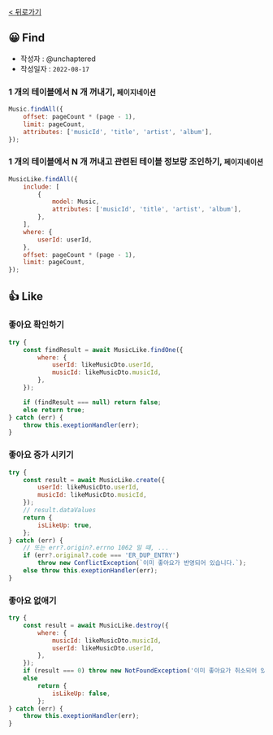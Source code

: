 [< 뒤로가기](../README.md)

## 😀 Find

-   작성자 : @unchaptered
-   작성일자 : `2022-08-17`

### 1 개의 테이블에서 N 개 꺼내기, `페이지네이션`

```javascript
Music.findAll({
    offset: pageCount * (page - 1),
    limit: pageCount,
    attributes: ['musicId', 'title', 'artist', 'album'],
});
```

### 1 개의 테이블에서 N 개 꺼내고 관련된 테이블 정보랑 조인하기, `페이지네이션`

```javascript
MusicLike.findAll({
    include: [
        {
            model: Music,
            attributes: ['musicId', 'title', 'artist', 'album'],
        },
    ],
    where: {
        userId: userId,
    },
    offset: pageCount * (page - 1),
    limit: pageCount,
});
```

## 👍 Like

### 좋아요 확인하기

```javascript
try {
    const findResult = await MusicLike.findOne({
        where: {
            userId: likeMusicDto.userId,
            musicId: likeMusicDto.musicId,
        },
    });

    if (findResult === null) return false;
    else return true;
} catch (err) {
    throw this.exeptionHandler(err);
}
```

### 좋아요 증가 시키기

```javascript
try {
    const result = await MusicLike.create({
        userId: likeMusicDto.userId,
        musicId: likeMusicDto.musicId,
    });
    // result.dataValues
    return {
        isLikeUp: true,
    };
} catch (err) {
    // 또는 err?.origin?.errno 1062 일 떄, ...
    if (err?.original?.code === 'ER_DUP_ENTRY')
        throw new ConflictException(`이미 좋아요가 반영되어 있습니다.`);
    else throw this.exeptionHandler(err);
}
```

### 좋아요 없애기

```javascript
try {
    const result = await MusicLike.destroy({
        where: {
            musicId: likeMusicDto.musicId,
            userId: likeMusicDto.userId,
        },
    });
    if (result === 0) throw new NotFoundException('이미 좋아요가 취소되어 있습니다.');
    else
        return {
            isLikeUp: false,
        };
} catch (err) {
    throw this.exeptionHandler(err);
}
```
